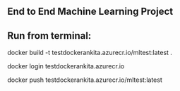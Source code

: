 ## End to End Machine Learning Project



## Run from terminal:

docker build -t testdockerankita.azurecr.io/mltest:latest .

docker login testdockerankita.azurecr.io

docker push testdockerankita.azurecr.io/mltest:latest
